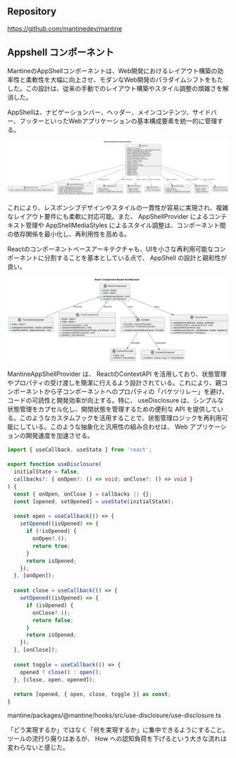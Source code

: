 ## Repository
https://github.com/mantinedev/mantine

## Appshell コンポーネント
MantineのAppShellコンポーネントは、Web開発におけるレイアウト構築の効率性と柔軟性を大幅に向上させ、モダンなWeb開発のパラダイムシフトをもたした。この設計は、従来の手動でのレイアウト構築やスタイル調整の煩雑さを解消した。

AppShellは、ナビゲーションバー、ヘッダー、メインコンテンツ、サイドバー、フッターといったWebアプリケーションの基本構成要素を統一的に管理する。

![alt text](image.png)

これにより、レスポンシブデザインやスタイルの一貫性が容易に実現され、複雑なレイアウト要件にも柔軟に対応可能。また、 AppShellProvider によるコンテキスト管理や AppShellMediaStyles によるスタイル調整は、コンポーネント間の依存関係を最小化し、再利用性を高める。

Reactのコンポーネントベースアーキテクチャも、UIを小さな再利用可能なコンポーネントに分割することを基本としている点で、 AppShell の設計と親和性が良い。

![alt text](image-1.png)

MantineAppShellProvider は、 ReactのContextAPI を活用しており、状態管理やプロパティの受け渡しを簡潔に行えるよう設計されている。これにより、親コンポーネントから子コンポーネントへのプロパティの「バケツリレー」を避け、コードの可読性と開発効率が向上する。特に、 useDisclosure は、シンプルな状態管理をカプセル化し、開閉状態を管理するための便利な API を提供している。このようなカスタムフックを活用することで、状態管理ロジックを再利用可能にしている。このような抽象化と汎用性の組み合わせは、 Web アプリケーションの開発速度を加速させる。

```ts
import { useCallback, useState } from 'react';

export function useDisclosure(
  initialState = false,
  callbacks?: { onOpen?: () => void; onClose?: () => void }
) {
  const { onOpen, onClose } = callbacks || {};
  const [opened, setOpened] = useState(initialState);

  const open = useCallback(() => {
    setOpened((isOpened) => {
      if (!isOpened) {
        onOpen?.();
        return true;
      }
      return isOpened;
    });
  }, [onOpen]);

  const close = useCallback(() => {
    setOpened((isOpened) => {
      if (isOpened) {
        onClose?.();
        return false;
      }
      return isOpened;
    });
  }, [onClose]);

  const toggle = useCallback(() => {
    opened ? close() : open();
  }, [close, open, opened]);

  return [opened, { open, close, toggle }] as const;
}
```
mantine/packages/@mantine/hooks/src/use-disclosure/use-disclosure.ts

「どう実現するか」ではなく「何を実現するか」に集中できるようにすること。
ツールの流行り廃りはあるが、 How への認知負荷を下げるという大きな流れは変わらないと感じた。